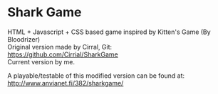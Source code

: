 # Shark Game #

HTML + Javascript + CSS based game inspired by Kitten's Game (By Bloodrizer) <br>
Original version made by Cirral, Git: <br> 
https://github.com/Cirrial/SharkGame <br>
Current version by me.

A playable/testable of this modified version can be found at:
http://www.anvianet.fi/382/sharkgame/

